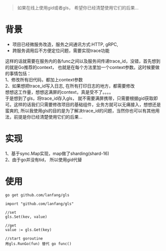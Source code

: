 > 如果在线上使用gid或者gls， 希望你已经清楚使用它们的后果...

# 背景    

- 项目已经微服务改造，服务之间通讯方式:HTTP, gRPC,
- 跨服务调用后不方便定位问题，需要实现trace功能

这样的话就需要在服务内的各func之间以及服务间传递trace\_id，没错，首先想到的就是Go推荐的context， 也就是在每个方法里加一个context参数。这时候要做的事情包括：  
1、修改所有旧代码，都加上context参数   
2、如果想把trace\_id写入日志, 在所有打印日志的地方，都需要修改   
想想这工作量，想想这满屏的context，真是受不了。。。。   
于是想到了gls，将trace\_id存入gls， 就不需要满屏携带，只需要根据gid获取即可。这样的话我们只需要修改项目的基础组件，业务方就可以无痛接入，想想还是蛮爽的, 所以我使用gls的目的是为了解决trace\_id的问题，当然你也可以有其他用法，前提是你已经清楚使用它们的后果...

# 实现
1、基于sync.Map实现，map做了sharding(shard-16)   
2、由于go并没有tid， 所以使用gid代替


# 使用
```shell
go get github.com/lanfang/gls

import "github.com/lanfang/gls"

//set 
gls.Set(kev, value)

//get 
value := gls.Get(key)

//start goroutine
用gls.RunGo(fun) 替代 go func()
```